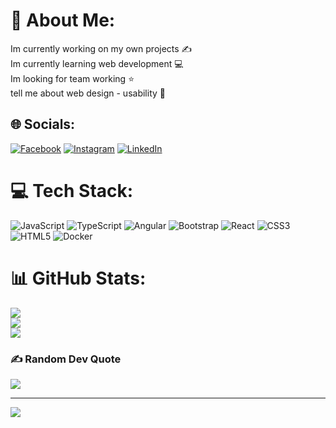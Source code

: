 # 💫 About Me:
Im currently working on my own projects ✍️<br>Im currently learning web development 💻<br>Im looking for team working ⭐<br>tell me about web design - usability 💬


## 🌐 Socials:
[![Facebook](https://img.shields.io/badge/Facebook-%231877F2.svg?logo=Facebook&logoColor=white)](https://facebook.com/Jeancornelio2) [![Instagram](https://img.shields.io/badge/Instagram-%23E4405F.svg?logo=Instagram&logoColor=white)](https://instagram.com/jean_cornelio20) [![LinkedIn](https://img.shields.io/badge/LinkedIn-%230077B5.svg?logo=linkedin&logoColor=white)](https://linkedin.com/in/jean-cornelio-987652223) 

# 💻 Tech Stack:
![JavaScript](https://img.shields.io/badge/javascript-%23323330.svg?style=for-the-badge&logo=javascript&logoColor=%23F7DF1E) ![TypeScript](https://img.shields.io/badge/typescript-%23007ACC.svg?style=for-the-badge&logo=typescript&logoColor=white) ![Angular](https://img.shields.io/badge/angular-%23DD0031.svg?style=for-the-badge&logo=angular&logoColor=white) ![Bootstrap](https://img.shields.io/badge/bootstrap-%23563D7C.svg?style=for-the-badge&logo=bootstrap&logoColor=white) ![React](https://img.shields.io/badge/react-%2320232a.svg?style=for-the-badge&logo=react&logoColor=%2361DAFB) ![CSS3](https://img.shields.io/badge/css3-%231572B6.svg?style=for-the-badge&logo=css3&logoColor=white) ![HTML5](https://img.shields.io/badge/html5-%23E34F26.svg?style=for-the-badge&logo=html5&logoColor=white) ![Docker](https://img.shields.io/badge/docker-%230db7ed.svg?style=for-the-badge&logo=docker&logoColor=white)
# 📊 GitHub Stats:
![](https://github-readme-stats.vercel.app/api?username=JeanCornelio&theme=tokyonight&hide_border=false&include_all_commits=false&count_private=true)<br/>
![](https://github-readme-streak-stats.herokuapp.com/?user=JeanCornelio&theme=tokyonight&hide_border=false)<br/>
![](https://github-readme-stats.vercel.app/api/top-langs/?username=JeanCornelio&theme=tokyonight&hide_border=false&include_all_commits=false&count_private=true&layout=compact)

### ✍️ Random Dev Quote
![](https://quotes-github-readme.vercel.app/api?type=horizontal&theme=radical)

---
[![](https://visitcount.itsvg.in/api?id=JeanCornelio&icon=0&color=0)](https://visitcount.itsvg.in)

<!-- Proudly created with GPRM ( https://gprm.itsvg.in ) -->
